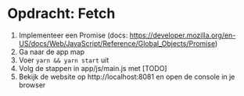 # Opdracht: Fetch

1. Implementeer een Promise (docs: https://developer.mozilla.org/en-US/docs/Web/JavaScript/Reference/Global_Objects/Promise)
2. Ga naar de app map
3. Voer `yarn && yarn start` uit
4. Volg de stappen in app/js/main.js met [TODO]
5. Bekijk de website op http://localhost:8081 en open de console in je browser